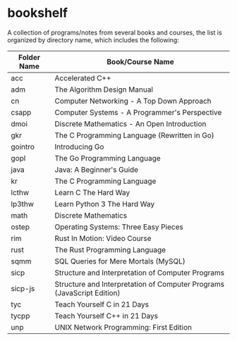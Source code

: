 # bookshelf
A collection of programs/notes from several books and courses, the list is organized by directory name, which includes the following:

| Folder Name | Book/Course Name |
| ----------- | ---------------- |
| acc         | Accelerated C++  |
| adm         | The Algorithm Design Manual |
| cn          | Computer Networking - A Top Down Approach |
| csapp       | Computer Systems - A Programmer's Perspective |
| dmoi        | Discrete Mathematics - An Open Introduction |
| gkr         | The C Programming Language (Rewritten in Go) |
| gointro     | Introducing Go |
| gopl        | The Go Programming Language |
| java        | Java: A Beginner's Guide |
| kr          | The C Programming Language |
| lcthw       | Learn C The Hard Way |
| lp3thw      | Learn Python 3 The Hard Way |
| math        | Discrete Mathematics |
| ostep       | Operating Systems: Three Easy Pieces |
| rim         | Rust In Motion: Video Course |
| rust        | The Rust Programming Language |
| sqmm        | SQL Queries for Mere Mortals (MySQL) |
| sicp        | Structure and Interpretation of Computer Programs |
| sicp-js     | Structure and Interpretation of Computer Programs (JavaScript Edition) |
| tyc         | Teach Yourself C in 21 Days |
| tycpp       | Teach Yourself C++ in 21 Days |
| unp         | UNIX Network Programming: First Edition |
